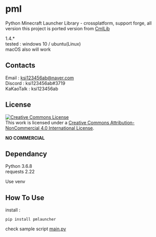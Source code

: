 # pml
Python Minecraft Launcher Library - crossplatform, support forge, all version
this project is ported version from [CmlLib](https://github.com/AlphaBs/MinecraftLauncherLibrary)

1.4.*  
tested : windows 10 / ubuntu(Linux)  
macOS also will work

Contacts
-------------

Email : ksi123456ab@naver.com  
Discord : ksi123456ab#3719  
KaKaoTalk : ksi123456ab

License
--------------

<a rel="license" href="http://creativecommons.org/licenses/by-nc/4.0/"><img alt="Creative Commons License" style="border-width:0" src="https://i.creativecommons.org/l/by-nc/4.0/88x31.png" /></a><br />This work is licensed under a <a rel="license" href="http://creativecommons.org/licenses/by-nc/4.0/">Creative Commons Attribution-NonCommercial 4.0 International License</a>.

****NO COMMERCIAL****

Dependancy
-------------
Python 3.6.8  
requests 2.22  

Use venv

How To Use
-------------
install :  

    pip install pmlauncher

check sample script
[main.py](https://github.com/AlphaBs/pml/blob/master/main.py)
